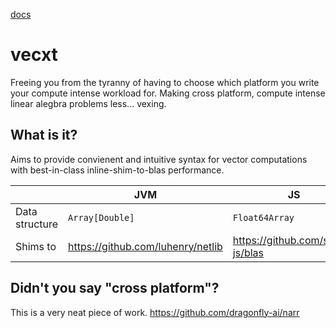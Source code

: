 [docs](https://quafadas.github.io/vecxt/docs/index.html)

# vecxt

Freeing you from the tyranny of having to choose which platform you write your compute intense workload for. Making cross platform, compute intense linear alegbra problems less... vexing.

## What is it?

Aims to provide convienent and intuitive syntax for vector computations with best-in-class inline-shim-to-blas performance.

||JVM|JS|Native|
----|----|----|----|
Data structure| `Array[Double]` | `Float64Array` | `Array[Double]` |
Shims to | https://github.com/luhenry/netlib | https://github.com/stdlib-js/blas | [CBLAS](https://github.com/ekrich/sblas) |

## Didn't you say "cross platform"?

This is a very neat piece of work.
https://github.com/dragonfly-ai/narr


